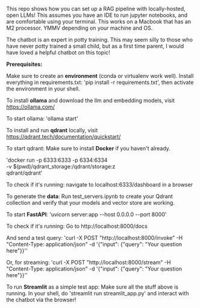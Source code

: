 This repo shows how you can set up a RAG pipeline with locally-hosted, open LLMs! This assumes you have an IDE to run jupyter notebooks, and are comfortable using your terminal.
This works on a Macbook that has an M2 processor. YMMV depending on your machine and OS. 

The chatbot is an expert in potty training. This may seem silly to those who have never potty trained a small child, but as a first time parent, I would have loved a helpful chatbot on this topic!

**Prerequisites:**

Make sure to create an **environment** (conda or virtualenv work well). Install everything in requirements.txt: 'pip install -r requirements.txt', then activate the environment in your shell.

To install **ollama** and download the llm and embedding models, visit https://ollama.com/

To start ollama: 'ollama start'

To install and run **qdrant** locally, visit https://qdrant.tech/documentation/quickstart/

To start qdrant:
Make sure to install **Docker** if you haven't already.

'docker run -p 6333:6333 -p 6334:6334 \
    -v $(pwd)/qdrant_storage:/qdrant/storage:z \
    qdrant/qdrant'

To check if it's running:
navigate to localhost:6333/dashboard in a browser

To generate the **data**:
Run test_servers.ipynb to create your Qdrant collection and verify that your models and vector store are working.

To start **FastAPI**:
'uvicorn server:app --host 0.0.0.0 --port 8000'

To check if it's running:
Go to http://localhost:8000/docs

And send a test query:
'curl -X POST "http://localhost:8000/invoke" -H "Content-Type: application/json" -d '{"input": {"query": "Your question here"}}''

Or, for streaming:
'curl -X POST "http://localhost:8000/stream" -H "Content-Type: application/json" -d '{"input": {"query": "Your question here"}}''

To run **Streamlit** as a simple test app:
Make sure all the stuff above is running.
In your shell, do 'streamlit run streamlit_app.py' and interact with the chatbot via the browser!

